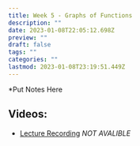 ```yaml
---
title: Week 5 - Graphs of Functions
description: ""
date: 2023-01-08T22:05:12.698Z
preview: ""
draft: false
tags: ""
categories: ""
lastmod: 2023-01-08T23:19:51.449Z
---
```


\*Put Notes Here

## Videos:

- [Lecture Recording](https://port-ac-uk.zoom.us/rec/share/FVZXh-4dJ8nA6vWiaK-22x5lPds2nHzZVNVp_nL5xA7OQ_asvH7GE8liUQJL17ng.kqdpsQW4DA15UFBO?startTime=1612792790000)
  _NOT AVALIBLE_
